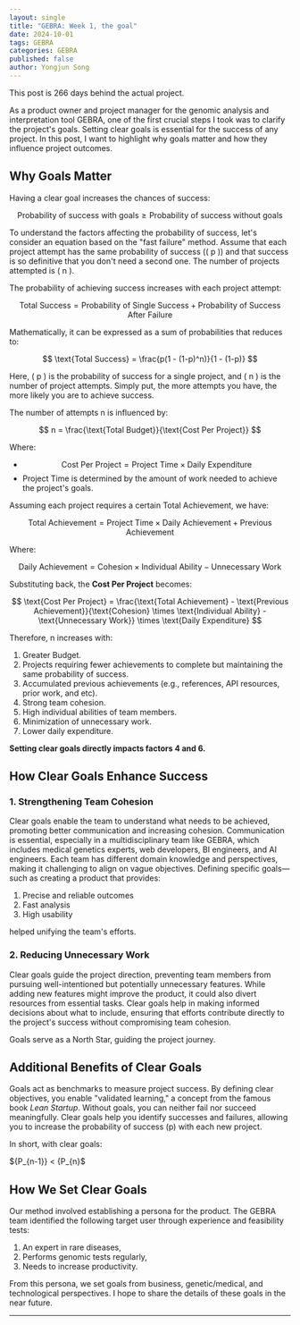 ```yaml
---
layout: single
title: "GEBRA: Week 1, the goal"
date: 2024-10-01
tags: GEBRA
categories: GEBRA
published: false
author: Yongjun Song
---
```


This post is 266 days behind the actual project.

As a product owner and project manager for the genomic analysis and interpretation tool GEBRA, one of the first crucial steps I took was to clarify the project's goals. Setting clear goals is essential for the success of any project. In this post, I want to highlight why goals matter and how they influence project outcomes.

## Why Goals Matter 

Having a clear goal increases the chances of success:

$$ \text{Probability of success with goals} \geq \text{Probability of success without goals} $$

To understand the factors affecting the probability of success, let's consider an equation based on the "fast failure" method. Assume that each project attempt has the same probability of success (\( p \)) and that success is so definitive that you don't need a second one. The number of projects attempted is \( n \).

The probability of achieving success increases with each project attempt:

$$ \text{Total Success} = \text{Probability of Single Success} + \text{Probability of Success After Failure} $$

Mathematically, it can be expressed as a sum of probabilities that reduces to:

$$ \text{Total Success} = \frac{p(1 - (1-p)^n)}{1 - (1-p)} $$

Here, \( p \) is the probability of success for a single project, and \( n \) is the number of project attempts. Simply put, the more attempts you have, the more likely you are to achieve success.

The number of attempts $\text{n}$ is influenced by:

$$ n = \frac{\text{Total Budget}}{\text{Cost Per Project}} $$

Where:

- $$ \text{Cost Per Project} = \text{Project Time} \times \text{Daily Expenditure} $$
- $\text{Project Time}$ is determined by the amount of work needed to achieve the project's goals.

Assuming each project requires a certain $\text{Total Achievement}$, we have:

$$ \text{Total Achievement} = \text{Project Time} \times \text{Daily Achievement} + \text{Previous Achievement} $$

Where:

$$ \text{Daily Achievement} = \text{Cohesion} \times \text{Individual Ability} - \text{Unnecessary Work} $$

Substituting back, the **Cost Per Project** becomes:

$$ \text{Cost Per Project} = \frac{\text{Total Achievement} - \text{Previous Achievement}}{\text{Cohesion} \times \text{Individual Ability} - \text{Unnecessary Work}} \times \text{Daily Expenditure} $$

Therefore, $\text{n}$ increases with:

1. Greater Budget.
2. Projects requiring fewer achievements to complete but maintaining the same probability of success.
3. Accumulated previous achievements (e.g., references, API resources, prior work, and etc).
4. Strong team cohesion.
5. High individual abilities of team members.
6. Minimization of unnecessary work.
7. Lower daily expenditure.

**Setting clear goals directly impacts factors 4 and 6.**

## How Clear Goals Enhance Success

### 1. Strengthening Team Cohesion

Clear goals enable the team to understand what needs to be achieved, promoting better communication and increasing cohesion. Communication is essential, especially in a multidisciplinary team like GEBRA, which includes medical genetics experts, web developers, BI engineers, and AI engineers. Each team has different domain knowledge and perspectives, making it challenging to align on vague objectives. Defining specific goals—such as creating a product that provides:

1. Precise and reliable outcomes
2. Fast analysis
3. High usability

helped unifying the team's efforts.

### 2. Reducing Unnecessary Work

Clear goals guide the project direction, preventing team members from pursuing well-intentioned but potentially unnecessary features. While adding new features might improve the product, it could also divert resources from essential tasks. Clear goals help in making informed decisions about what to include, ensuring that efforts contribute directly to the project's success without compromising team cohesion.

Goals serve as a North Star, guiding the project journey.

## Additional Benefits of Clear Goals

Goals act as benchmarks to measure project success. By defining clear objectives, you enable "validated learning," a concept from the famous book *Lean Startup*. Without goals, you can neither fail nor succeed meaningfully. Clear goals help you identify successes and failures, allowing you to increase the probability of success ($\text{p}$) with each new project.

In short, with clear goals:

${P_{n-1}} < {P_{n}$


## How We Set Clear Goals

Our method involved establishing a persona for the product. The GEBRA team identified the following target user through experience and feasibility tests:

1. An expert in rare diseases,
2. Performs genomic tests regularly,
3. Needs to increase productivity.

From this persona, we set goals from business, genetic/medical, and technological perspectives. I hope to share the details of these goals in the near future.

---

